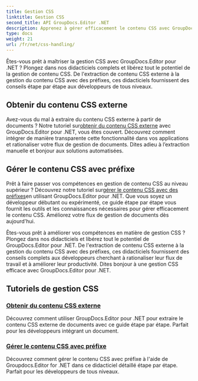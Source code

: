 ```yaml
---
title: Gestion CSS
linktitle: Gestion CSS
second_title: API GroupDocs.Editor .NET
description: Apprenez à gérer efficacement le contenu CSS avec GroupDocs.Editor for .NET. Extrayez le contenu CSS externe et gérez le contenu CSS avec des préfixes sans effort.
type: docs
weight: 21
url: /fr/net/css-handling/
---
```


Êtes-vous prêt à maîtriser la gestion CSS avec GroupDocs.Editor pour .NET ? Plongez dans nos didacticiels complets et libérez tout le potentiel de la gestion de contenu CSS. De l'extraction de contenu CSS externe à la gestion du contenu CSS avec des préfixes, ces didacticiels fournissent des conseils étape par étape aux développeurs de tous niveaux.

## Obtenir du contenu CSS externe

 Avez-vous du mal à extraire du contenu CSS externe à partir de documents ? Notre tutoriel sur[obtenir du contenu CSS externe](./get-external-css-content/) avec GroupDocs.Editor pour .NET, vous êtes couvert. Découvrez comment intégrer de manière transparente cette fonctionnalité dans vos applications et rationaliser votre flux de gestion de documents. Dites adieu à l’extraction manuelle et bonjour aux solutions automatisées.

## Gérer le contenu CSS avec préfixe

 Prêt à faire passer vos compétences en gestion de contenu CSS au niveau supérieur ? Découvrez notre tutoriel sur[gérer le contenu CSS avec des préfixes](./handle-css-content-with-prefix/)en utilisant GroupDocs.Editor pour .NET. Que vous soyez un développeur débutant ou expérimenté, ce guide étape par étape vous fournit les outils et les connaissances nécessaires pour gérer efficacement le contenu CSS. Améliorez votre flux de gestion de documents dès aujourd'hui.

Êtes-vous prêt à améliorer vos compétences en matière de gestion CSS ? Plongez dans nos didacticiels et libérez tout le potentiel de GroupDocs.Editor pour .NET. De l'extraction de contenu CSS externe à la gestion du contenu CSS avec des préfixes, ces didacticiels fournissent des conseils complets aux développeurs cherchant à rationaliser leur flux de travail et à améliorer leur productivité. Dites bonjour à une gestion CSS efficace avec GroupDocs.Editor pour .NET. 
## Tutoriels de gestion CSS
### [Obtenir du contenu CSS externe](./get-external-css-content/)
Découvrez comment utiliser GroupDocs.Editor pour .NET pour extraire le contenu CSS externe de documents avec ce guide étape par étape. Parfait pour les développeurs intégrant un document.
### [Gérer le contenu CSS avec préfixe](./handle-css-content-with-prefix/)
Découvrez comment gérer le contenu CSS avec préfixe à l'aide de Groupdocs.Editor for .NET dans ce didacticiel détaillé étape par étape. Parfait pour les développeurs de tous niveaux.